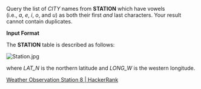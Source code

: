 Query the list of *CITY* names from **STATION** which have vowels (i.e., *a*, *e*, *i*, *o*, and *u*) as both their first *and* last characters. Your result cannot contain duplicates.

**Input Format**

The **STATION** table is described as follows:

![](https://s3.amazonaws.com/hr-challenge-images/9336/1449345840-5f0a551030-Station.jpg "Station.jpg")

where *LAT_N* is the northern latitude and *LONG_W* is the western longitude.



[Weather Observation Station 8 | HackerRank](https://www.hackerrank.com/challenges/weather-observation-station-8)


